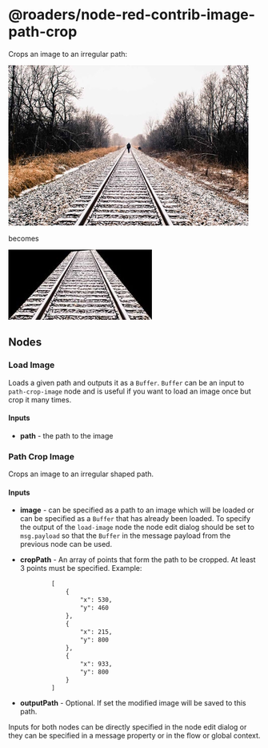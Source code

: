 # @roaders/node-red-contrib-image-path-crop

Crops an image to an irregular path:

![alt text](assets/linear-perspective-walking-railroad_small.jpg)

becomes

![alt text](assets/output_small.jpg)

## Nodes

### Load Image

Loads a given path and outputs it as a `Buffer`. `Buffer` can be an input to `path-crop-image` node and is useful if you want to load an image once but crop it many times.

#### Inputs

* **path** - the path to the image

### Path Crop Image

Crops an image to an irregular shaped path.

#### Inputs

* **image** - can be specified as a path to an image which will be loaded or can be specified as a `Buffer` that has already been loaded. To specify the output of the `load-image` node the node edit dialog should be set to `msg.payload` so that the `Buffer` in the message payload from the previous node can be used.

* **cropPath** - An array of points that form the path to be cropped. At least 3 points must be specified. Example:

```
            [
                {
                    "x": 530,
                    "y": 460
                },
                {
                    "x": 215,
                    "y": 800
                },
                {
                    "x": 933,
                    "y": 800
                }
            ]
```

* **outputPath** - Optional. If set the modified image will be saved to this path.

Inputs for both nodes can be directly specified in the node edit dialog or they can be specified in a message property or in the flow or global context.